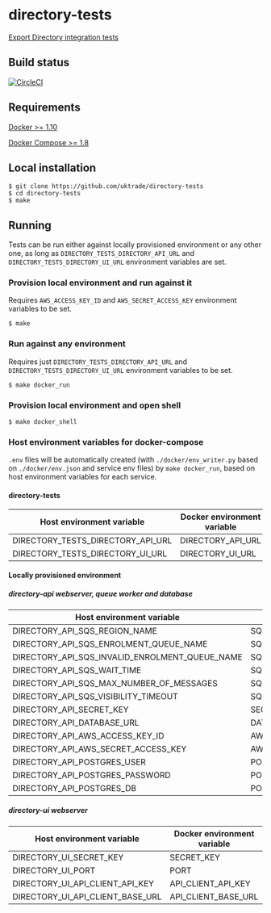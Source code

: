 # directory-tests
[Export Directory integration tests](https://www.directory.exportingisgreat.gov.uk/)

## Build status

[![CircleCI](https://circleci.com/gh/uktrade/directory-tests/tree/master.svg?style=svg)](https://circleci.com/gh/uktrade/directory-tests/tree/master)

## Requirements
[Docker >= 1.10](https://docs.docker.com/engine/installation/)

[Docker Compose >= 1.8](https://docs.docker.com/compose/install/)

## Local installation

    $ git clone https://github.com/uktrade/directory-tests
    $ cd directory-tests
    $ make

## Running
Tests can be run either against locally provisioned environment or any other one, as long as ``DIRECTORY_TESTS_DIRECTORY_API_URL`` and ``DIRECTORY_TESTS_DIRECTORY_UI_URL`` environment variables are set.

### Provision local environment and run against it
Requires ``AWS_ACCESS_KEY_ID`` and ``AWS_SECRET_ACCESS_KEY`` environment variables to be set.

    $ make

### Run against any environment
Requires just ``DIRECTORY_TESTS_DIRECTORY_API_URL`` and ``DIRECTORY_TESTS_DIRECTORY_UI_URL`` environment variables to be set.

    $ make docker_run

### Provision local environment and open shell

    $ make docker_shell

### Host environment variables for docker-compose
``.env`` files will be automatically created (with ``./docker/env_writer.py`` based on ``./docker/env.json`` and service env files) by ``make docker_run``, based on host environment variables for each service.

#### directory-tests
| Host environment variable | Docker environment variable  |
| ------------- | ------------- |
| DIRECTORY_TESTS_DIRECTORY_API_URL | DIRECTORY_API_URL |
| DIRECTORY_TESTS_DIRECTORY_UI_URL | DIRECTORY_UI_URL |

#### Locally provisioned environment

##### directory-api webserver, queue worker and database
| Host environment variable | Docker environment variable  |
| ------------- | ------------- |
| DIRECTORY_API_SQS_REGION_NAME | SQS_REGION_NAME |
| DIRECTORY_API_SQS_ENROLMENT_QUEUE_NAME | SQS_ENROLMENT_QUEUE_NAME |
| DIRECTORY_API_SQS_INVALID_ENROLMENT_QUEUE_NAME | SQS_INVALID_ENROLMENT_QUEUE_NAME |
| DIRECTORY_API_SQS_WAIT_TIME | SQS_WAIT_TIME |
| DIRECTORY_API_SQS_MAX_NUMBER_OF_MESSAGES | SQS_MAX_NUMBER_OF_MESSAGES |
| DIRECTORY_API_SQS_VISIBILITY_TIMEOUT | SQS_VISIBILITY_TIMEOUT |
| DIRECTORY_API_SECRET_KEY | SECRET_KEY |
| DIRECTORY_API_DATABASE_URL | DATABASE_URL |
| DIRECTORY_API_AWS_ACCESS_KEY_ID | AWS_ACCESS_KEY_ID |
| DIRECTORY_API_AWS_SECRET_ACCESS_KEY | AWS_SECRET_ACCESS_KEY |
| DIRECTORY_API_POSTGRES_USER | POSTGRES_USER |
| DIRECTORY_API_POSTGRES_PASSWORD | POSTGRES_PASSWORD |
| DIRECTORY_API_POSTGRES_DB | POSTGRES_DB |

##### directory-ui webserver
| Host environment variable | Docker environment variable  |
| ------------- | ------------- |
| DIRECTORY_UI_SECRET_KEY | SECRET_KEY |
| DIRECTORY_UI_PORT | PORT |
| DIRECTORY_UI_API_CLIENT_API_KEY | API_CLIENT_API_KEY |
| DIRECTORY_UI_API_CLIENT_BASE_URL | API_CLIENT_BASE_URL |
